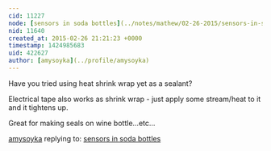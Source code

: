 ```yaml
---
cid: 11227
node: [sensors in soda bottles](../notes/mathew/02-26-2015/sensors-in-soda-bottles)
nid: 11640
created_at: 2015-02-26 21:21:23 +0000
timestamp: 1424985683
uid: 422627
author: [amysoyka](../profile/amysoyka)
---
```


Have you tried using heat shrink wrap yet as a sealant?

Electrical tape also works as shrink wrap - just apply some stream/heat to it and it tightens up.

Great for making seals on wine bottle...etc...

[amysoyka](../profile/amysoyka) replying to: [sensors in soda bottles](../notes/mathew/02-26-2015/sensors-in-soda-bottles)

